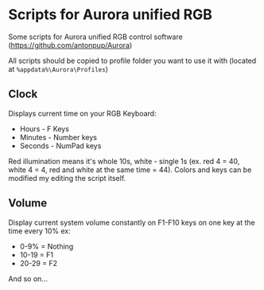 # Scripts for Aurora unified RGB
Some scripts for Aurora unified RGB control software (https://github.com/antonpup/Aurora)

All scripts should be copied to profile folder you want to use it with (located at ``%appdata%\Aurora\Profiles``)




## Clock
Displays current time on your RGB Keyboard:
- Hours - F Keys
- Minutes - Number keys
- Seconds - NumPad keys

Red illumination means it's whole 10s, white - single 1s (ex. red 4 = 40, white 4 = 4, red and white at the same time = 44).
Colors and keys can be modified my editing the script itself.




## Volume
Display current system volume constantly on F1-F10 keys on one key at the time every 10% ex:

- 0-9% = Nothing
- 10-19 = F1
- 20-29 = F2

And so on...

